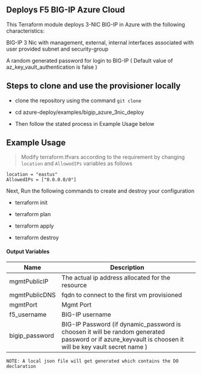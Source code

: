 ## Deploys F5 BIG-IP Azure Cloud

This Terraform module deploys 3-NIC BIG-IP in Azure with the following characteristics:

BIG-IP 3 Nic with management, external, internal interfaces associated with user provided subnet and security-group
  
A random generated password for login to BIG-IP ( Default value of az_key_vault_authentication is false )  

## Steps to clone and use the provisioner locally

- clone the repository using the command `git clone`

- cd azure-deploy/examples/bigip_azure_3nic_deploy

- Then follow the stated process in Example Usage below

## Example Usage

>Modify terraform.tfvars according to the requirement by changing `location` and `AllowedIPs` variables as follows

```
location = "eastus"
AllowedIPs = ["0.0.0.0/0"]
```
Next, Run the following commands to create and destroy your configuration

- terraform init

- terraform plan

- terraform apply

- terraform destroy

#### Output Variables

| Name | Description |
|------|-------------|
| mgmtPublicIP | The actual ip address allocated for the resource |
| mgmtPublicDNS | fqdn to connect to the first vm provisioned |
| mgmtPort | Mgmt Port |
| f5\_username | BIG-IP username |
| bigip\_password | BIG-IP Password (if dynamic_password is choosen it will be random generated password or if azure_keyvault is choosen it will be key vault secret name ) |


```
NOTE: A local json file will get generated which contains the DO declaration
```
